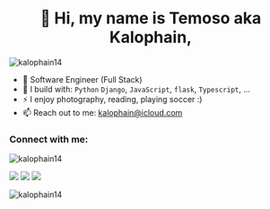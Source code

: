 <h1 align="center">🌱 Hi, my name is Temoso aka Kalophain,</h1>
<p align="left"> <img src="https://komarev.com/ghpvc/?username=kalophain14&label=Profile%20views&color=0e75b6&style=flat" alt="kalophain14" /> </p>

- 🏢 Software Engineer (Full Stack)
- 🧰 I build with: `Python` `Django`, `JavaScript`, `flask`, `Typescript`, ...
- ⚡ I enjoy photography, reading, playing soccer :)
- 📫 Reach out to me: kalophain@icloud.com

<h3 align="left">Connect with me:</h3>
<p align="left">
<p align="left"> <img src="https://komarev.com/ghpvc/?username=kalophain14&label=Profile%20views&color=0e75b6&style=flat" alt="kalophain14" /> </p>

[<img src="https://img.shields.io/badge/github-%2312100E.svg?&style=for-the-badge&logo=github&logoColor=white&color=black" />](https://github.com/kalophain14)
[<img src="https://img.shields.io/badge/gitlab-%2312100E.svg?&style=for-the-badge&logo=gitlab&logoColor=white&color=9b51e0" />](https://github.com/kalophain14)
[<img src="https://img.shields.io/badge/instagram-%2312100E.svg?&style=for-the-badge&logo=instagram&color=405DE6" />](https://instagram.com/kalophain14)

<p><img align="left" src="https://github-readme-stats.vercel.app/api/top-langs?username=kalophain14&show_icons=true&locale=en&layout=compact" alt="kalophain14" /></p>
